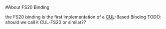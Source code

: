 #About FS20 Binding

the FS20 binding is the first implementation of a [CUL](../cul/CULBinding.md)-Based Binding
TODO: should we call it CUL-FS20 or similar??